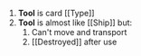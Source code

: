 1. **Tool** is card [[Type]]
2. **Tool** is almost like [[Ship]] but:
	1. Can't move and transport
	2. [[Destroyed]] after use
